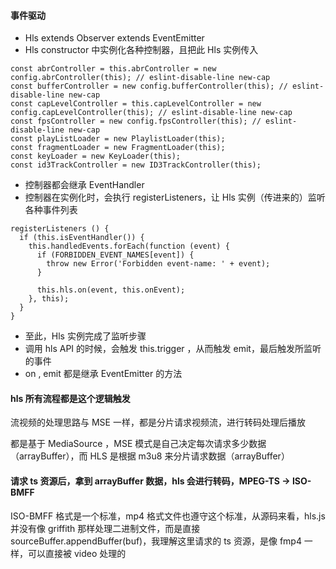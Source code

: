 #### 事件驱动

- Hls extends Observer extends EventEmitter
- Hls constructor 中实例化各种控制器，且把此 Hls 实例传入

```
const abrController = this.abrController = new config.abrController(this); // eslint-disable-line new-cap
const bufferController = new config.bufferController(this); // eslint-disable-line new-cap
const capLevelController = this.capLevelController = new config.capLevelController(this); // eslint-disable-line new-cap
const fpsController = new config.fpsController(this); // eslint-disable-line new-cap
const playListLoader = new PlaylistLoader(this);
const fragmentLoader = new FragmentLoader(this);
const keyLoader = new KeyLoader(this);
const id3TrackController = new ID3TrackController(this);
```

- 控制器都会继承 EventHandler
- 控制器在实例化时，会执行 registerListeners，让 Hls 实例（传进来的）监听各种事件列表

```
registerListeners () {
  if (this.isEventHandler()) {
    this.handledEvents.forEach(function (event) {
      if (FORBIDDEN_EVENT_NAMES[event]) {
        throw new Error('Forbidden event-name: ' + event);
      }

      this.hls.on(event, this.onEvent);
    }, this);
  }
}
```

- 至此，Hls 实例完成了监听步骤
- 调用 hls API 的时候，会触发 this.trigger ，从而触发 emit，最后触发所监听的事件
- on , emit 都是继承 EventEmitter 的方法

#### hls 所有流程都是这个逻辑触发

流视频的处理思路与 MSE 一样，都是分片请求视频流，进行转码处理后播放

都是基于 MediaSource ，MSE 模式是自己决定每次请求多少数据（arrayBuffer），而 HLS 是根据 m3u8 来分片请求数据（arrayBuffer）

#### 请求 ts 资源后，拿到 arrayBuffer 数据，hls 会进行转码，MPEG-TS -> ISO-BMFF

ISO-BMFF 格式是一个标准，mp4 格式文件也遵守这个标准，从源码来看，hls.js 并没有像 griffith 那样处理二进制文件，而是直接 sourceBuffer.appendBuffer(buf)，我理解这里请求的 ts 资源，是像 fmp4 一样，可以直接被 video 处理的




